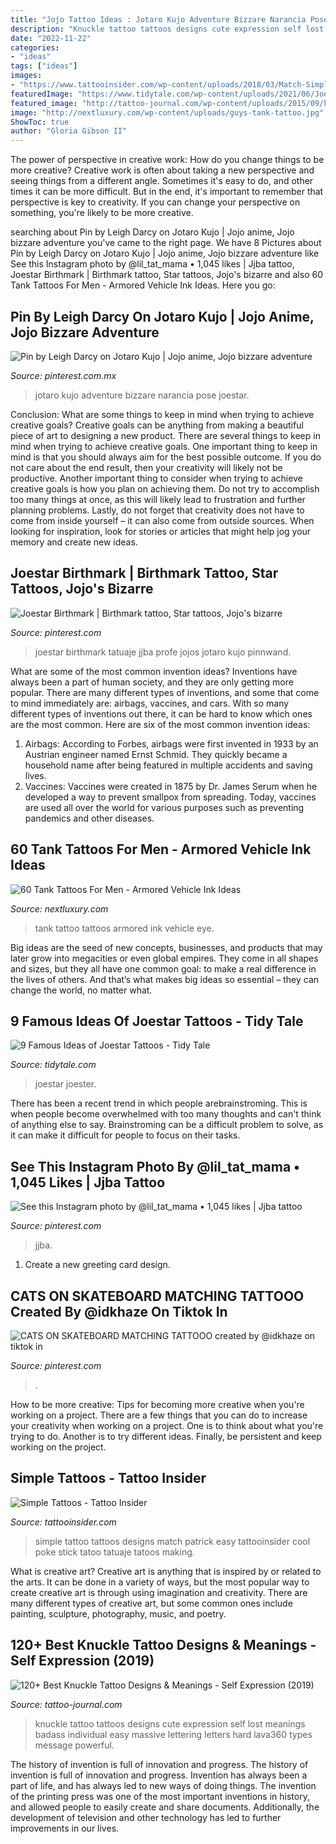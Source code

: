 ```yaml
---
title: "Jojo Tattoo Ideas : Jotaro Kujo Adventure Bizzare Narancia Pose Joestar"
description: "Knuckle tattoo tattoos designs cute expression self lost meanings badass individual easy massive lettering letters hard lava360 types message powerful"
date: "2022-11-22"
categories:
- "ideas"
tags: ["ideas"]
images:
- "https://www.tattooinsider.com/wp-content/uploads/2018/03/Match-Simple-Tattoo-by-Patrick.jpg"
featuredImage: "https://www.tidytale.com/wp-content/uploads/2021/06/Joester-Tattoo-on-Shoulder.jpg"
featured_image: "http://tattoo-journal.com/wp-content/uploads/2015/09/knuckle-tattoo-23.jpg"
image: "http://nextluxury.com/wp-content/uploads/guys-tank-tattoo.jpg"
ShowToc: true
author: "Gloria Gibson II"
---
```



The power of perspective in creative work: How do you change things to be more creative?
Creative work is often about taking a new perspective and seeing things from a different angle. Sometimes it's easy to do, and other times it can be more difficult. But in the end, it's important to remember that perspective is key to creativity. If you can change your perspective on something, you're likely to be more creative.

	

		
searching about Pin by Leigh Darcy on Jotaro Kujo | Jojo anime, Jojo bizzare adventure you've came to the right page. We have 8 Pictures about Pin by Leigh Darcy on Jotaro Kujo | Jojo anime, Jojo bizzare adventure like See this Instagram photo by @lil_tat_mama • 1,045 likes | Jjba tattoo, Joestar Birthmark | Birthmark tattoo, Star tattoos, Jojo&#039;s bizarre and also 60 Tank Tattoos For Men - Armored Vehicle Ink Ideas. Here you go:
		
    
## Pin By Leigh Darcy On Jotaro Kujo | Jojo Anime, Jojo Bizzare Adventure

<img loading=lazy src="https://i.pinimg.com/736x/9a/51/d1/9a51d17a5ea468416f64f924972ddff0.jpg" onerror="this.onerror=null;this.src='https://tse3.mm.bing.net/th?id=OIP.9hgLXXLYhfI1OnqLP1IiIAHaJV&amp;pid=15.1';" alt="Pin by Leigh Darcy on Jotaro Kujo | Jojo anime, Jojo bizzare adventure">

_Source: pinterest.com.mx_

>jotaro kujo adventure bizzare narancia pose joestar. 

	

Conclusion: What are some things to keep in mind when trying to achieve creative goals?
Creative goals can be anything from making a beautiful piece of art to designing a new product. There are several things to keep in mind when trying to achieve creative goals. One important thing to keep in mind is that you should always aim for the best possible outcome. If you do not care about the end result, then your creativity will likely not be productive. Another important thing to consider when trying to achieve creative goals is how you plan on achieving them. Do not try to accomplish too many things at once, as this will likely lead to frustration and further planning problems. Lastly, do not forget that creativity does not have to come from inside yourself – it can also come from outside sources. When looking for inspiration, look for stories or articles that might help jog your memory and create new ideas.

    
## Joestar Birthmark | Birthmark Tattoo, Star Tattoos, Jojo&#039;s Bizarre

<img loading=lazy src="https://i.pinimg.com/originals/80/d4/aa/80d4aac4770b712cea0b77eaeeab341d.png" onerror="this.onerror=null;this.src='https://tse4.mm.bing.net/th?id=OIP.kFwmn3v6aEdybORzUPhWbQAAAA&amp;pid=15.1';" alt="Joestar Birthmark | Birthmark tattoo, Star tattoos, Jojo&#039;s bizarre">

_Source: pinterest.com_

>joestar birthmark tatuaje jjba profe jojos jotaro kujo pinnwand. 

	

What are some of the most common invention ideas?
Inventions have always been a part of human society, and they are only getting more popular. There are many different types of inventions, and some that come to mind immediately are: airbags, vaccines, and cars. With so many different types of inventions out there, it can be hard to know which ones are the most common. Here are six of the most common invention ideas: 
1) Airbags: According to Forbes, airbags were first invented in 1933 by an Austrian engineer named Ernst Schmid. They quickly became a household name after being featured in multiple accidents and saving lives. 
2) Vaccines: Vaccines were created in 1875 by Dr. James Serum when he developed a way to prevent smallpox from spreading. Today, vaccines are used all over the world for various purposes such as preventing pandemics and other diseases.

    
## 60 Tank Tattoos For Men - Armored Vehicle Ink Ideas

<img loading=lazy src="http://nextluxury.com/wp-content/uploads/guys-tank-tattoo.jpg" onerror="this.onerror=null;this.src='https://tse4.mm.bing.net/th?id=OIP.BwjJdWalngQGtnk4Td7I-QHaHa&amp;pid=15.1';" alt="60 Tank Tattoos For Men - Armored Vehicle Ink Ideas">

_Source: nextluxury.com_

>tank tattoo tattoos armored ink vehicle eye. 

	

Big ideas are the seed of new concepts, businesses, and products that may later grow into megacities or even global empires. They come in all shapes and sizes, but they all have one common goal: to make a real difference in the lives of others. And that’s what makes big ideas so essential – they can change the world, no matter what.

    
## 9 Famous Ideas Of Joestar Tattoos - Tidy Tale

<img loading=lazy src="https://www.tidytale.com/wp-content/uploads/2021/06/Joester-Tattoo-on-Shoulder.jpg" onerror="this.onerror=null;this.src='https://tse1.mm.bing.net/th?id=OIP.K1XG4mGeh5rOHsZV6oIgKgHaHw&amp;pid=15.1';" alt="9 Famous Ideas of Joestar Tattoos - Tidy Tale">

_Source: tidytale.com_

>joestar joester. 

	

There has been a recent trend in which people arebrainstroming. This is when people become overwhelmed with too many thoughts and can't think of anything else to say. Brainstroming can be a difficult problem to solve, as it can make it difficult for people to focus on their tasks.

    
## See This Instagram Photo By @lil_tat_mama • 1,045 Likes | Jjba Tattoo

<img loading=lazy src="https://i.pinimg.com/736x/ed/58/e5/ed58e59e6ec617eba676ad0a064d4683--instagram-photos.jpg" onerror="this.onerror=null;this.src='https://tse4.mm.bing.net/th?id=OIP.1cLJTdVKRF-71dIoy0wMYwHaHa&amp;pid=15.1';" alt="See this Instagram photo by @lil_tat_mama • 1,045 likes | Jjba tattoo">

_Source: pinterest.com_

>jjba. 

	

1. Create a new greeting card design.

    
## CATS ON SKATEBOARD MATCHING TATTOOO Created By @idkhaze On Tiktok In

<img loading=lazy src="https://i.pinimg.com/736x/49/43/c8/4943c8b245908c4f716702d2770d798e.jpg" onerror="this.onerror=null;this.src='https://tse2.mm.bing.net/th?id=OIP.piP1jiJG1xx_gCeZwYmbDAHaH_&amp;pid=15.1';" alt="CATS ON SKATEBOARD MATCHING TATTOOO created by @idkhaze on tiktok in">

_Source: pinterest.com_

>. 

	

How to be more creative: Tips for becoming more creative when you're working on a project.
There are a few things that you can do to increase your creativity when working on a project. One is to think about what you're trying to do. Another is to try different ideas. Finally, be persistent and keep working on the project.

    
## Simple Tattoos - Tattoo Insider

<img loading=lazy src="https://www.tattooinsider.com/wp-content/uploads/2018/03/Match-Simple-Tattoo-by-Patrick.jpg" onerror="this.onerror=null;this.src='https://tse3.mm.bing.net/th?id=OIP.NuDurFYIpU1MIi-NQBptwwHaKF&amp;pid=15.1';" alt="Simple Tattoos - Tattoo Insider">

_Source: tattooinsider.com_

>simple tattoo tattoos designs match patrick easy tattooinsider cool poke stick tatoo tatuaje tatoos making. 

	

What is creative art?
Creative art is anything that is inspired by or related to the arts. It can be done in a variety of ways, but the most popular way to create creative art is through using imagination and creativity. There are many different types of creative art, but some common ones include painting, sculpture, photography, music, and poetry.

    
## 120+ Best Knuckle Tattoo Designs &amp; Meanings - Self Expression (2019)

<img loading=lazy src="http://tattoo-journal.com/wp-content/uploads/2015/09/knuckle-tattoo-23.jpg" onerror="this.onerror=null;this.src='https://tse1.mm.bing.net/th?id=OIP.cM8ISo979mlzDUEwsKWx6gHaHa&amp;pid=15.1';" alt="120+ Best Knuckle Tattoo Designs &amp; Meanings - Self Expression (2019)">

_Source: tattoo-journal.com_

>knuckle tattoo tattoos designs cute expression self lost meanings badass individual easy massive lettering letters hard lava360 types message powerful. 

	

The history of invention is full of innovation and progress.
The history of invention is full of innovation and progress. Invention has always been a part of life, and has always led to new ways of doing things. The invention of the printing press was one of the most important inventions in history, and allowed people to easily create and share documents. Additionally, the development of television and other technology has led to further improvements in our lives.


